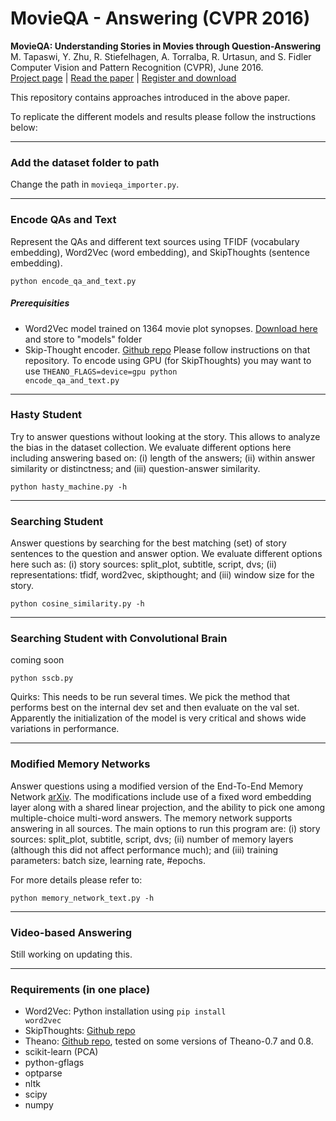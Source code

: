 # MovieQA - Answering (CVPR 2016)

<strong>MovieQA: Understanding Stories in Movies through Question-Answering</strong>  
M. Tapaswi, Y. Zhu, R. Stiefelhagen, A. Torralba, R. Urtasun, and S. Fidler  
Computer Vision and Pattern Recognition (CVPR), June 2016.  
[Project page](http://movieqa.cs.toronto.edu) |
[Read the paper](http://movieqa.cs.toronto.edu/static/files/CVPR2016_MovieQA.pdf) |
[Register and download](http://movieqa.cs.toronto.edu/register/)

This repository contains approaches introduced in the above paper.

To replicate the different models and results please follow the instructions below:

---

### Add the dataset folder to path
Change the path in <code>movieqa_importer.py</code>.

----

### Encode QAs and Text
Represent the QAs and different text sources using TFIDF (vocabulary embedding), Word2Vec (word embedding), and SkipThoughts (sentence embedding).

<code>python encode_qa_and_text.py</code>

##### Prerequisities
+ Word2Vec model trained on 1364 movie plot synopses. [Download here](https://cvhci.anthropomatik.kit.edu/~mtapaswi/downloads/movie_plots_1364.d-300.mc1.w2v) and store to "models" folder
+ Skip-Thought encoder. [Github repo](https://github.com/ryankiros/skip-thoughts)
Please follow instructions on that repository.
To encode using GPU (for SkipThoughts) you may want to use
<code>THEANO_FLAGS=device=gpu python encode_qa_and_text.py</code>

----

### Hasty Student
Try to answer questions without looking at the story. This allows to analyze the bias in the dataset collection.
We evaluate different options here including answering based on:
(i) length of the answers;
(ii) within answer similarity or distinctness; and
(iii) question-answer similarity.

<code>python hasty_machine.py -h</code>

----

### Searching Student
Answer questions by searching for the best matching (set) of story sentences to the question and answer option.
We evaluate different options here such as:
(i) story sources: split_plot, subtitle, script, dvs;
(ii) representations: tfidf, word2vec, skipthought; and
(iii) window size for the story.

<code>python cosine_similarity.py -h</code>

----

### Searching Student with Convolutional Brain
coming soon

<code>python sscb.py</code>

Quirks:
This needs to be run several times. We pick the method that performs best on the internal dev set and then evaluate on the val set. Apparently the initialization of the model is very critical and shows wide variations in performance.

----

### Modified Memory Networks
Answer questions using a modified version of the End-To-End Memory Network [arXiv](https://arxiv.org/abs/1503.08895). The modifications include use of a fixed word embedding layer along with a shared linear projection, and the ability to pick one among multiple-choice multi-word answers. The memory network supports answering in all sources. The main options to run this program are:
(i) story sources: split_plot, subtitle, script, dvs;
(ii) number of memory layers (although this did not affect performance much); and
(iii) training parameters: batch size, learning rate, #epochs.

For more details please refer to:

<code>python memory_network_text.py -h</code>

----

### Video-based Answering
Still working on updating this.

----

### Requirements (in one place)

- Word2Vec: Python installation using <code>pip install word2vec</code>
- SkipThoughts: [Github repo](https://github.com/ryankiros/skip-thoughts)
- Theano: [Github repo](https://github.com/Theano/Theano), tested on some versions of Theano-0.7 and 0.8.
- scikit-learn (PCA)
- python-gflags
- optparse
- nltk
- scipy
- numpy



